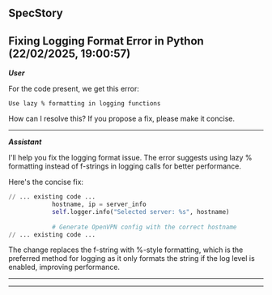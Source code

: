 ## SpecStory

## Fixing Logging Format Error in Python (22/02/2025, 19:00:57)

_**User**_

For the code present, we get this error:
```
Use lazy % formatting in logging functions
```
How can I resolve this? If you propose a fix, please make it concise.

---

_**Assistant**_

I'll help you fix the logging format issue. The error suggests using lazy % formatting instead of f-strings in logging calls for better performance.

Here's the concise fix:

```python:src/nyord_vpn/client.py
// ... existing code ...
            hostname, ip = server_info
            self.logger.info("Selected server: %s", hostname)
            
            # Generate OpenVPN config with the correct hostname
// ... existing code ...
```

The change replaces the f-string with %-style formatting, which is the preferred method for logging as it only formats the string if the log level is enabled, improving performance.

---



---


